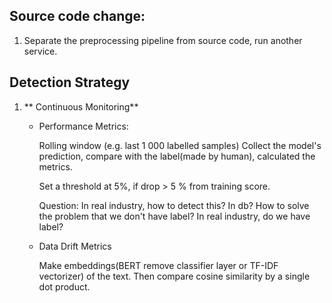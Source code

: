 ## Source code change:
1. Separate the preprocessing pipeline from source code, run another service.

## Detection Strategy

1. ** Continuous Monitoring**  

    * Performance Metrics: 

        Rolling window (e.g. last 1 000 labelled samples)
        Collect the model's prediction, compare with the label(made by human), calculated the metrics.

        Set a threshold at 5%, if drop > 5 % from training score.

        Question: In real industry, how to detect this? In db? How to solve the problem that we don't have label?
        In real industry, do we have label?

    * Data Drift Metrics

        Make embeddings(BERT remove classifier layer or TF-IDF vectorizer) of the text. Then compare cosine similarity by a single dot product.








